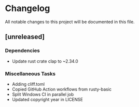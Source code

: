 # Changelog
All notable changes to this project will be documented in this file.

## [unreleased]

### Dependencies

- Update rust crate clap to ~2.34.0

### Miscellaneous Tasks

- Adding cliff.toml
- Copied GitHub Action workflows from rusty-basic
- Split Windows CI in parallel job
- Updated copyright year in LICENSE

<!-- generated by git-cliff -->
